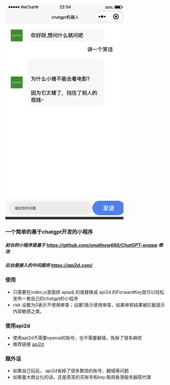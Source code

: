 ![image](https://github.com/feixiangcode/chatgpt-wx-miniprogram/blob/master/static/Snip20230320_10.png)
### 一个简单的基于chatgpt开发的小程序
##### 前台的小程序是基于 https://github.com/smallnew666/ChatGPT-wxapp 修改
##### 后台是接入的中间服务 https://api2d.com/ 

### 使用
- 只需要在index.js里面把 apiadj 的值替换成 api2d 的ForwardKey就可以轻松发布一套自己的chatgpt的小程序
- risk 设置为0表示不使用审查；设置1表示使用审查，如果审核结果被拦截提示内容敏感之类。

### 使用api2d
- 使用api2d不需要openai的账号，也不需要翻墙，免掉了很多麻烦
- 推荐链接 [api2d](https://api2d.com/r/187222)

### 题外话
- 如果自己玩玩， api2d省掉了很多繁琐的账号、翻墙等问题
- 如果量大商业化的话，还是乖乖的买账号和key.租用香港服务器搭代理


